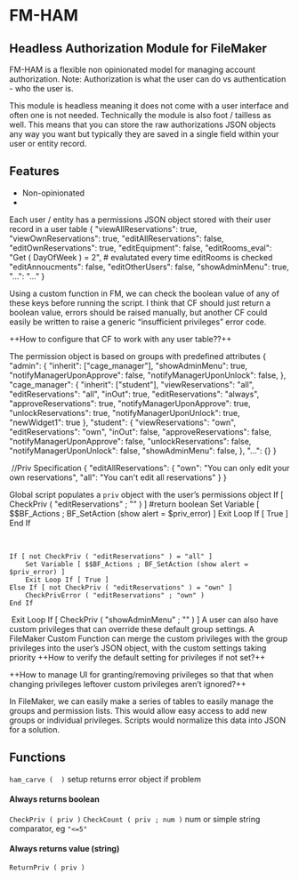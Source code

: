 # FM-HAM

## Headless Authorization Module for FileMaker

FM-HAM is a flexible non opinionated model for managing account authorization. Note: Authorization is what the user can do vs authentication - who the user is.

This module is headless meaning it does not come with a user interface and often one is not needed. Technically the module is also foot / tailless as well. This means that you can store the raw authorizations JSON objects any way you want but typically they are saved in a single field within your user or entity record.

## Features
- Non-opinionated
- 

Each user / entity has a permissions JSON object stored with their user record in a user table
{
	"viewAllReservations": true,
	"viewOwnReservations": true,
	"editAllReservations": false,
	"editOwnReservations": true,
	"editEquipment": false,
	"editRooms_eval": "Get ( DayOfWeek ) = 2", # evalutated every time editRooms is checked
	"editAnnoucments": false,
	"editOtherUsers": false,
	"showAdminMenu": true,
	"...": "..."
}

Using a custom function in FM, we can check the boolean value of any of these keys before running the script.
I think that CF should just return a boolean value, errors should be raised manually, but another CF could easily be written to raise a generic “insufficient privileges” error code.


++How to configure that CF to work with any user table??++

The permission object is based on groups with predefined attributes
{
	"admin": {
		"inherit": ["cage_manager"],
		"showAdminMenu": true,
		"notifyManagerUponApprove": false,
		"notifyManagerUponUnlock": false,
	},
	"cage_manager": {
		"inherit": ["student"],
		"viewReservations": "all",
		"editReservations": "all",
		"inOut": true,
		"editReservations": "always",
		"approveReservations": true,
		"notifyManagerUponApprove": true,
		"unlockReservations": true,
		"notifyManagerUponUnlock": true,
		"newWidget1": true
	},
	"student": {
		"viewReservations": "own",
		"editReservations": "own",
		"inOut": false,
		"approveReservations": false,
		"notifyManagerUponApprove": false,
		"unlockReservations": false,
		"notifyManagerUponUnlock": false,
		"showAdminMenu": false,
	},
	"...": {}
}

​
//Priv Specification
{
	"editAllReservations": {
		"own": "You can only edit your own reservations",
		"all": "You can't edit all reservations"
	}
}

Global script populates a `priv` object with the user’s permissions object
If [ CheckPriv ( "editReservations" ; "" ) ] #return boolean
	Set Variable [ $$BF_Actions ; BF_SetAction (show alert = $priv_error) ]
	Exit Loop If [ True ]
End If

​
```
If [ not CheckPriv ( "editReservations" ) = "all" ]
	Set Variable [ $$BF_Actions ; BF_SetAction (show alert = $priv_error) ]
	Exit Loop If [ True ]
Else If [ not CheckPriv ( "editReservations" ) = "own" ]
	CheckPrivError ( "editReservations" ; "own" )
End If
```
​
Exit Loop If [ CheckPriv ( "showAdminMenu" ; "" ) ]
A user can also have custom privileges that can override these default group settings. A FileMaker Custom Function can merge the custom privileges with the group privileges into the user’s JSON object, with the custom settings taking priority
++How to verify the default setting for privileges if not set?++

++How to manage UI for granting/removing privileges so that that when changing privileges leftover custom privileges aren’t ignored?++

In FileMaker, we can easily make a series of tables to easily manage the groups and permission lists. This would allow easy access to add new groups or individual privileges. Scripts would normalize this data into JSON for a solution.
​

## Functions
`ham_carve (  )` setup
returns error object if problem
#### Always returns boolean
`CheckPriv ( priv )`
`CheckCount ( priv ; num )` num or simple string comparator, eg `"<=5"`
#### Always returns value (string)
`ReturnPriv ( priv )` 
